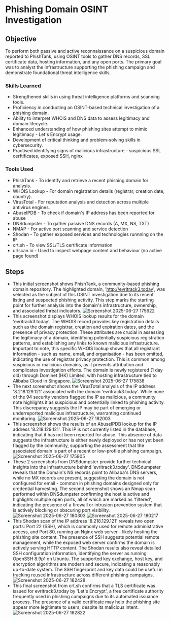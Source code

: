 # Phishing Domain OSINT Investigation

## Objective

To perform both passive and active reconnaissance on a suspicious domain reported to PhishTank, using OSINT tools to gather DNS records, SSL certificate data, hosting information, and any open ports. The primary goal was to analyst the infrastructure supporting the phishing campaign and demonstrate foundational threat intelligence skills.

### Skills Learned

- Strengthened skills in using threat intelligence platforms and scanning tools.
- Proficiency in conducting an OSINT-based technical investigation of a phishing domain.
- Ability to interpret WHOIS and DNS data to assess legitimacy and domain lifecycle.
- Enhanced understanding of how phishing sites attempt to mimic legitimacy - Let's Encrypt usage.
- Development of critical thinking and problem-solving skills in cybersecurity.
- Practised identifying signs of malicious infrastructure - suspicious SSL cerftificates, exposed SSH, nginx

### Tools Used
- PhishTank - To identify and retrieve a recent phishing domain for analysis.
- WHOIS Lookup - For domain registration details (registrar, creation date, country).
- VirusTotal - For reputation analysis and detection across multiple antivirus engines.
- AbuseIPDB - To check if domain's IP address has been reported for abuse
- DNSdumpster - To gather passive DNS records (A, MX, NS, TXT)
- NMAP - For active port scanning and service detection
- Shodan - To gather exposed services and technologies runnning on the IP
- crt.sh - To view SSL/TLS certificate information
- urlscan.io - Used to inspect webpage content and behaviour (no active page found)

## Steps

- This initial screenshot shows PhishTank, a community-based phishing domain repository. The highlighted domain, 'http://evritrack3.today', was selected as the subject of this OSINT investigation due to its recent listing and suspected phishing activity. This step marks the starting point for further analysis into the domain's infrastructure, ownership, and associated threat indicators.
![Screenshot 2025-06-27 175622](https://github.com/user-attachments/assets/14abb1bf-5f88-495e-bfef-026a1d045363)
- This screenshot displays WHOIS lookup results for the domain 'evritrack3.today'. The WHOIS record provides key registration details such as the domain registrar, creation and expiration dates, and the presence of privacy protection. These attributes are crucial in assessing the legitimacy of a domain, identifying potentially suspicious registration patterns, and establishing any links to known malicious infrastructure. Important to note, this specific WHOIS lookup shows that all registrant information - such as name, email, and organisation - has been omitted, indicating the use of registrar privacy protection. This is common among suspicious or malicious domains, as it prevents attribution and complicates investigation efforts. The domain is newly registered (1 day old) through Dominet (HK) Limited, with hosting infrastructure tied to Alibaba Cloud in Singapore.
![Screenshot 2025-06-27 175838](https://github.com/user-attachments/assets/bd1d8a13-ee7d-42be-9db1-173670e5f02a)
- The next screenshot shows the VirusTotal analysis of the IP address '8.218.129.121' associated with the domain 'evritrack3.today'. While none of the 94 security vendors flagged the IP as malicious, a community note highlights it as suspicious and potentially linked to phishing activity. This discrepancy suggests the IP may be part of emerging or underreported malicious infrastructure, warranting continued monitoring.
![Screenshot 2025-06-27 182003](https://github.com/user-attachments/assets/36890155-1ce2-45ea-bbed-b41390fc03f3)
- This screenshot shows the results of an AbuseIPDB lookup for the IP address '8.218.129.121'. This IP is not currently listed in the database, indicating that it has not been reported for abuse. This absence of data suggests the infrastructure is either newly deployed or has not yet been flagged by the community, supporting the assessment that the associated domain is part of a recent or low-profile phishing campaign.
![Screenshot 2025-06-27 175905](https://github.com/user-attachments/assets/c189bfa6-080c-494c-bd21-1bb6f790c6b0)
- These 2 screenshots from DNSdumpster provide further technical insights into the infrastructure behind 'evritrack3.today'. DNSdumpster reveals that the Domain's NS records  point to Alibaba's DNS servers, while no MX records are present, suggesting the domain is not configured for email - common in phishing domains designed only for credential harvesting. The second screenshot shows an Nmap scan performed within DNSdumpster confirming the host is active and highlights multiple open ports, all of which are marked as 'filtered', indicating the presence of a firewall or intrusion prevention system that is actively blocking or obscuring port visibility.
![Screenshot 2025-06-27 180303](https://github.com/user-attachments/assets/990b7e57-152c-44f0-bfb4-9491c7944e8c)
![Screenshot 2025-06-27 180217](https://github.com/user-attachments/assets/465772c9-0088-4390-afb3-bec17df92d0a)
- This Shodan scan of the IP address '8.218.129.121' reveals two open ports: Port 22 (SSH), which is commonly used for remote administrative access, and Port 80, running an Nginx web server - likely hosting the phishing site content. The presence of SSH suggests potential remote management, while the exposed web server confirms the domain is actively serving HTTP content. The Shodan results also reveal detailed SSH configuration information, identifying the server as running OpenSSH 8.9p1 on Ubuntu. The supported key exchange, host key, and encryption algorithms are modern and secure, indicating a reasonably up-to-date system. The SSH fingerprint and key data could be useful in tracking reused infrastructure across different phishing campaigns.
![Screenshot 2025-06-27 182428](https://github.com/user-attachments/assets/53cd044f-11ae-4e44-b37e-653d32678547)
- This final screenshot from crt.sh confirms that a TLS certificate was issued for evritrack3.today by 'Let's Encrypt', a free certificate authority frequently used in phishing campaigns due to its automated issuance process. The presence of a valid certificate may help the phishing site appear more legitimate to users, despite its malicious intent.
![Screenshot 2025-06-27 182822](https://github.com/user-attachments/assets/104f50df-0017-462b-90fa-f385f0c9df31)

















